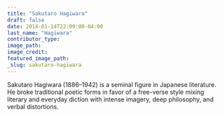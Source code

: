 ```yaml
---
title: "Sakutaro Hagiwara"
draft: false
date: 2014-01-14T22:09:00-04:00
last_name: "Hagiwara"
contributor_type:
image_path:
image_credit:
featured_image_path:
_slug: sakutaro-hagiwara
---
```


Sakutaro Hagiwara (1886–1942) is a seminal figure in Japanese literature. He broke traditional poetic forms in favor of a free-verse style mixing literary and everyday diction with intense imagery, deep philosophy, and verbal distortions.

